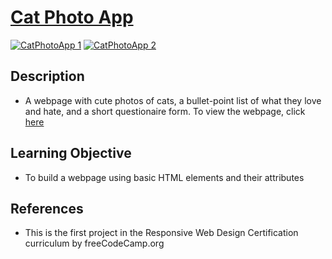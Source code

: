 # [Cat Photo App](https://vincentz-42.github.io/freecodecamp/CatPhotoApp/)

[![CatPhotoApp 1](CatPhoto%20App%201)](#)
[![CatPhotoApp 2](CatPhoto%20App%202)](#)

## Description
* A webpage with cute photos of cats, a bullet-point list of what they love and hate, and a short questionaire form. To view the webpage, click <a href="https://vincentz-42.github.io/freecodecamp/CatPhotoApp/" target="_blank">here</a>


## Learning Objective
* To build a webpage using basic HTML elements and their attributes

## References
* This is the first project in the Responsive Web Design Certification curriculum by freeCodeCamp.org
